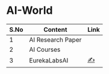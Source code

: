# AI-World


|  S.No |  Content | Link  |
|---|---|---|
|1   |AI Research Paper   |  |
|2  | AI Courses   |  |
|3   |EurekaLabsAI  |[✍️](https://github.com/EurekaLabsAI)|

